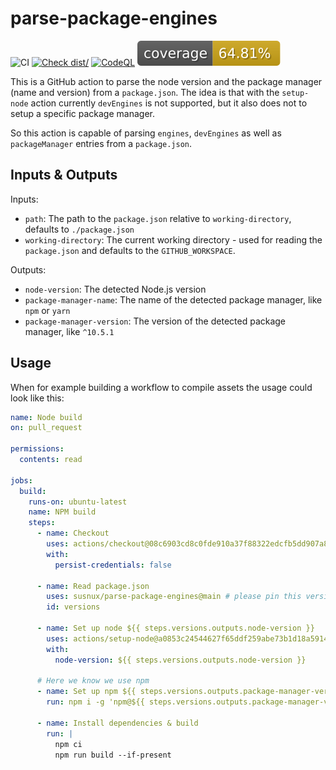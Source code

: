 # parse-package-engines

<!--
 - SPDX-FileCopyrightText: 2025 Ferdinand Thiessen
 - SPDX-License-Identifier: MIT
-->

![CI](https://github.com/actions/javascript-action/actions/workflows/ci.yml/badge.svg)
[![Check dist/](https://github.com/actions/javascript-action/actions/workflows/check-dist.yml/badge.svg)](https://github.com/actions/javascript-action/actions/workflows/check-dist.yml)
[![CodeQL](https://github.com/actions/javascript-action/actions/workflows/codeql-analysis.yml/badge.svg)](https://github.com/actions/javascript-action/actions/workflows/codeql-analysis.yml)
[![Coverage](./badges/coverage.svg)](./badges/coverage.svg)

This is a GitHub action to parse the node version and the package manager (name and version) from a `package.json`.
The idea is that with the `setup-node` action currently `devEngines` is not supported, but it also does not to setup a specific package manager.

So this action is capable of parsing `engines`, `devEngines` as well as `packageManager` entries from a `package.json`.

## Inputs & Outputs

Inputs:
* `path`: The path to the `package.json` relative to `working-directory`, defaults to `./package.json`
* `working-directory`: The current working directory - used for reading the `package.json` and defaults to the `GITHUB_WORKSPACE`.

Outputs:
* `node-version`: The detected Node.js version
* `package-manager-name`: The name of the detected package manager, like `npm` or `yarn`
* `package-manager-version`: The version of the detected package manager, like `^10.5.1`

## Usage

When for example building a workflow to compile assets the usage could look like this:

```yaml
name: Node build
on: pull_request

permissions:
  contents: read

jobs:
  build:
    runs-on: ubuntu-latest
    name: NPM build
    steps:
      - name: Checkout
        uses: actions/checkout@08c6903cd8c0fde910a37f88322edcfb5dd907a8 # v5.0.0
        with:
          persist-credentials: false

      - name: Read package.json
        uses: susnux/parse-package-engines@main # please pin this version to an actual tag for security
        id: versions

      - name: Set up node ${{ steps.versions.outputs.node-version }}
        uses: actions/setup-node@a0853c24544627f65ddf259abe73b1d18a591444 # v5.0.0
        with:
          node-version: ${{ steps.versions.outputs.node-version }}

      # Here we know we use npm
      - name: Set up npm ${{ steps.versions.outputs.package-manager-version }}
        run: npm i -g 'npm@${{ steps.versions.outputs.package-manager-version }}'

      - name: Install dependencies & build
        run: |
          npm ci
          npm run build --if-present
```
